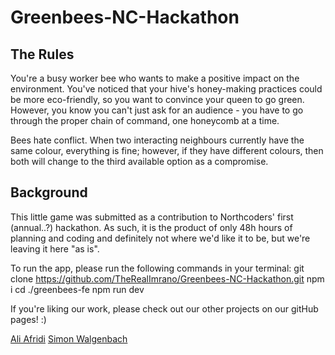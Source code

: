 # Greenbees-NC-Hackathon

## The Rules

You're a busy worker bee who wants to make a positive impact on the environment. You've noticed that your hive's honey-making practices could be more eco-friendly, so you want to convince your queen to go green. However, you know you can't just ask for an audience - you have to go through the proper chain of command, one honeycomb at a time.

Bees hate conflict. When two interacting neighbours currently have the same colour, everything is fine; however, if they have different colours, then both will change to the third available option as a compromise.

## Background

This little game was submitted as a contribution to Northcoders' first (annual..?) hackathon. As such, it is the product of only 48h hours of planning and coding and definitely not where we'd like it to be, but we're leaving it here "as is". 

To run the app, please run the following commands in your terminal:
  git clone https://github.com/TheRealImrano/Greenbees-NC-Hackathon.git
  npm i
  cd ./greenbees-fe
  npm run dev

If you're liking our work, please check out our other projects on our gitHub pages! :)

[Ali Afridi](https://github.com/TheRealImrano)
[Simon Walgenbach](https://github.com/TypeError92)
